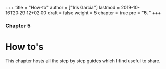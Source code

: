 +++
title = "How-to"
author = ["Iris Garcia"]
lastmod = 2019-10-16T20:29:12+02:00
draft = false
weight = 5
chapter = true
pre = "<b>5. </b>"
+++

<h3> Chapter 5 </h3>
<h1>How to's</h1>

This chapter hosts all the step by step guides which I find useful to
share.
